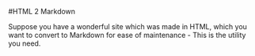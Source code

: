 #HTML 2 Markdown

Suppose you have a wonderful site which was made in HTML, which you want to convert to Markdown for ease of maintenance - This is the utility you need.